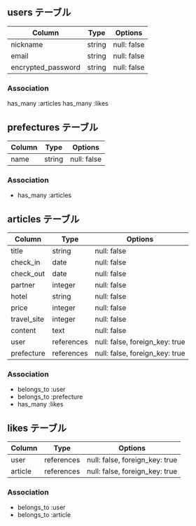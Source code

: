 ## users テーブル

| Column             | Type       | Options                        |
| ------------------ | ---------- | ------------------------------ |
| nickname           | string     | null: false                    |
| email              | string     | null: false                    |
| encrypted_password | string     | null: false                    | 

### Association

has_many :articles
has_many :likes


## prefectures テーブル

| Column             | Type       | Options                        |
| ------------------ | ---------- | ------------------------------ |
| name               | string     | null: false                    |

### Association

- has_many :articles


## articles テーブル

| Column             | Type       | Options                        |
| ------------------ | ---------- | ------------------------------ |
| title              | string     | null: false                    |
| check_in           | date       | null: false                    |
| check_out          | date       | null: false                    |
| partner            | integer    | null: false                    |
| hotel              | string     | null: false                    |
| price              | integer    | null: false                    |
| travel_site        | integer    | null: false                    |
| content            | text       | null: false                    |
| user               | references | null: false, foreign_key: true | 
| prefecture         | references | null: false, foreign_key: true | 

### Association

- belongs_to :user
- belongs_to :prefecture
- has_many :likes


## likes テーブル

| Column             | Type       | Options                        |
| ------------------ | ---------- | ------------------------------ |
| user               | references | null: false, foreign_key: true |
| article            | references | null: false, foreign_key: true |

### Association

- belongs_to :user
- belongs_to :article